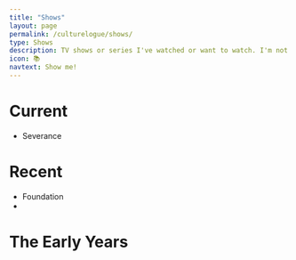 ```yaml
---
title: "Shows"
layout: page
permalink: /culturelogue/shows/
type: Shows
description: TV shows or series I've watched or want to watch. I'm not a huge TV person, but I play one on TV.
icon: 📚
navtext: Show me!
---
```


# Current

- Severance

# Recent

- Foundation
- 
# The Early Years


